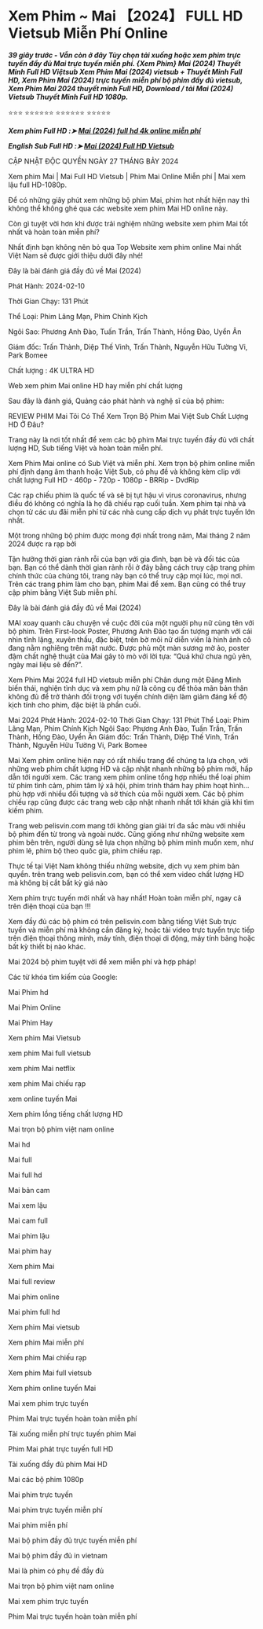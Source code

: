 <h1>Xem Phim ~ Mai 【2024】 FULL HD Vietsub Miễn Phí Online</h1>

<b><I>39 giây trước - Vẫn còn ở đây Tùy chọn tải xuống hoặc xem phim trực tuyến đầy đủ Mai trực tuyến miễn phí. {Xem Phim} Mai (2024) Thuyết Minh Full HD Việtsub Xem Phim Mai (2024) vietsub + Thuyết Minh Full HD, Xem Phim Mai (2024) trực tuyến miễn phí bộ phim đầy đủ vietsub, Xem Phim Mai 2024 thuyết minh Full HD, Download / tải Mai (2024) Vietsub Thuyết Minh Full HD 1080p.</I></b>

⭐⭐⭐ ⭐⭐⭐⭐⭐⭐ ⭐⭐⭐⭐⭐⭐ ⭐⭐⭐⭐⭐

<p><b><I>Xem phim Full HD :➤ <a href="https://zeta.figy.digital/vi/movie/1210973/mai" rel="noopener">Mai (2024) full hd 4k online miễn phí</a></I></b></p>

<p><b><I>English Sub Full HD :➤ <a href="https://zeta.figy.digital/vi/movie/1210973/mai" rel="noopener">Mai (2024) Full HD Vietsub</a></I></b></p>

CẬP NHẬT ĐỘC QUYỀN NGÀY 27 THÁNG BẢY 2024

Xem phim Mai | Mai Full HD Vietsub | Phim Mai Online Miễn phí | Mai xem lậu full HD-1080p.

Để có những giây phút xem những bộ phim Mai, phim hot nhất hiện nay thì không thể không ghé qua các website xem phim Mai HD online này.

Còn gì tuyệt vời hơn khi được trải nghiệm những website xem phim Mai tốt nhất và hoàn toàn miễn phí?

Nhất định bạn không nên bỏ qua Top Website xem phim online Mai nhất Việt Nam sẽ được giới thiệu dưới đây nhé!

Đây là bài đánh giá đầy đủ về Mai (2024)

Phát Hành: 2024-02-10

Thời Gian Chạy: 131 Phút

Thể Loại: Phim Lãng Mạn, Phim Chính Kịch

Ngôi Sao: Phương Anh Đào, Tuấn Trần, Trấn Thành, Hồng Đào, Uyển Ân

Giám đốc: Trấn Thành, Diệp Thế Vinh, Trấn Thành, Nguyễn Hữu Tường Vi, Park Bomee

Chất lượng : 4K ULTRA HD

Web xem phim Mai online HD hay miễn phí chất lượng

Sau đây là đánh giá, Quảng cáo phát hành và nghệ sĩ của bộ phim:

REVIEW PHIM Mai Tôi Có Thể Xem Trọn Bộ Phim Mai Việt Sub Chất Lượng HD Ở Đâu?

Trang này là nơi tốt nhất để xem các bộ phim Mai trực tuyến đầy đủ với chất lượng HD, Sub tiếng Việt và hoàn toàn miễn phí.

Xem Phim Mai online có Sub Việt và miễn phí. Xem trọn bộ phim online miễn phí định dạng âm thanh hoặc Việt Sub, có phụ đề và không kèm clip với chất lượng Full HD - 460p - 720p - 1080p - BRRip - DvdRip

Các rạp chiếu phim là quốc tế và sẽ bị tụt hậu vì virus coronavirus, nhưng điều đó không có nghĩa là họ đã chiếu rạp cuối tuần. Xem phim tại nhà và chọn từ các ưu đãi miễn phí từ các nhà cung cấp dịch vụ phát trực tuyến lớn nhất.

Một trong những bộ phim được mong đợi nhất trong năm, Mai tháng 2 năm 2024 được ra rạp bởi

Tận hưởng thời gian rảnh rỗi của bạn với gia đình, bạn bè và đối tác của bạn. Bạn có thể dành thời gian rảnh rỗi ở đây bằng cách truy cập trang phim chính thức của chúng tôi, trang này bạn có thể truy cập mọi lúc, mọi nơi. Trên các trang phim làm cho bạn, phim Mai để xem. Bạn cũng có thể truy cập phim bằng Việt Sub miễn phí.

Đây là bài đánh giá đầy đủ về Mai (2024)

MAI xoay quanh câu chuyện về cuộc đời của một người phụ nữ cùng tên với bộ phim. Trên First-look Poster, Phương Anh Đào tạo ấn tượng mạnh với cái nhìn tĩnh lặng, xuyên thấu, đặc biệt, trên bờ môi nữ diễn viên là hình ảnh cô đang nằm nghiêng trên mặt nước. Được phủ một màn sương mờ ảo, poster đậm chất nghệ thuật của Mai gây tò mò với lời tựa: “Quá khứ chưa ngủ yên, ngày mai liệu sẽ đến?”.

Xem Phim Mai 2024 full HD vietsub miễn phí Chân dung một Đăng Minh biến thái, nghiện tình dục và xem phụ nữ là công cụ để thỏa mãn bản thân không đủ để trở thành đối trọng với tuyến chính diện làm giảm đáng kể độ kịch tính cho phim, đặc biệt là phần cuối.

Mai 2024
Phát Hành: 2024-02-10
Thời Gian Chạy: 131 Phút
Thể Loại: Phim Lãng Mạn, Phim Chính Kịch
Ngôi Sao: Phương Anh Đào, Tuấn Trần, Trấn Thành, Hồng Đào, Uyển Ân
Giám đốc: Trấn Thành, Diệp Thế Vinh, Trấn Thành, Nguyễn Hữu Tường Vi, Park Bomee

Mai Xem phim online hiện nay có rất nhiều trang để chúng ta lựa chọn, với những web phim chất lượng HD và cập nhật nhanh những bộ phim mới, hấp dẫn tới người xem. Các trang xem phim online tổng hợp nhiều thể loại phim từ phim tình cảm, phim tâm lý xã hội, phim trinh thám hay phim hoạt hình… phù hợp với nhiều đối tượng và sở thích của mỗi người xem. Các bộ phim chiếu rạp cũng được các trang web cập nhật nhanh nhất tới khán giả khi tìm kiếm phim.

Trang web pelisvin.com mang tới không gian giải trí đa sắc màu với nhiều bộ phim đến từ trong và ngoài nước. Cũng giống như những website xem phim bên trên, người dùng sẽ lựa chọn những bộ phim mình muốn xem, như phim lẻ, phim bộ theo quốc gia, phim chiếu rạp.

Thực tế tại Việt Nam không thiếu những website, dịch vụ xem phim bản quyền. trên trang web pelisvin.com, bạn có thể xem video chất lượng HD mà không bị cắt bất kỳ giá nào

Xem phim trực tuyến mới nhất và hay nhất! Hoàn toàn miễn phí, ngay cả trên điện thoại của bạn !!!

Xem đầy đủ các bộ phim có trên pelisvin.com bằng tiếng Việt Sub trực tuyến và miễn phí mà không cần đăng ký, hoặc tải video trực tuyến trực tiếp trên điện thoại thông minh, máy tính, điện thoại di động, máy tính bảng hoặc bất kỳ thiết bị nào khác.

Mai 2024 bộ phim tuyệt vời để xem miễn phí và hợp pháp!

Các từ khóa tìm kiếm của Google:

Mai Phim hd

Mai Phim Online

Mai Phim Hay

Xem phim Mai Vietsub

xem phim Mai full vietsub

xem phim Mai netflix

xem phim Mai chiếu rạp

xem online tuyến Mai

Xem phim lồng tiếng chất lượng HD

Mai trọn bộ phim việt nam online

Mai hd

Mai full

Mai full hd

Mai bản cam

Mai xem lậu

Mai cam full

Mai phim lậu

Mai phim hay

Xem phim Mai

Mai full review

Mai phim online

Mai phim full hd

Xem phim Mai vietsub

Xem phim Mai miễn phí

Xem phim Mai chiếu rạp

Xem phim Mai full vietsub

Xem phim online tuyến Mai

Mai xem phim trực tuyến

Phim Mai trực tuyến hoàn toàn miễn phí

Tải xuống miễn phí trực tuyến phim Mai

Phim Mai phát trực tuyến full HD

Tải xuống đầy đủ phim Mai HD

Mai các bộ phim 1080p

Mai phim trực tuyến

Mai phim trực tuyến miễn phí

Mai phim miễn phí

Mai bộ phim đầy đủ trực tuyến miễn phí

Mai bộ phim đầy đủ in vietnam

Mai là phim có phụ đề đầy đủ

Mai trọn bộ phim việt nam online

Mai xem phim trực tuyến

Phim Mai trực tuyến hoàn toàn miễn phí
